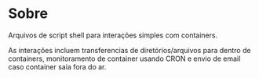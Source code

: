 # Sobre
Arquivos de script shell para interações simples com containers.

As interações incluem transferencias de diretórios/arquivos para dentro de containers, monitoramento de container usando CRON e envio de email caso container saia fora do ar.
